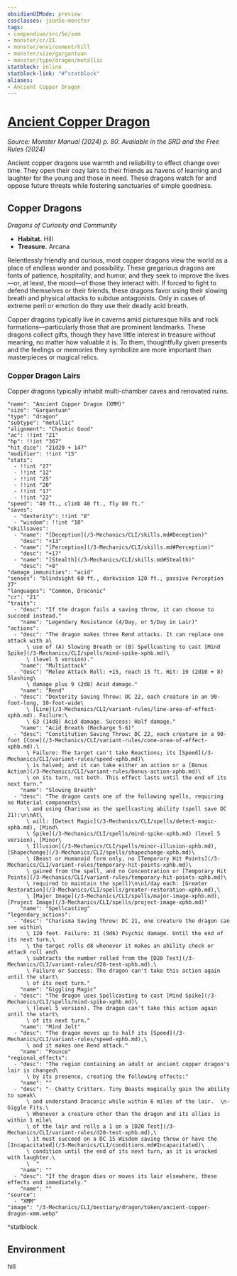 ```yaml
---
obsidianUIMode: preview
cssclasses: json5e-monster
tags:
- compendium/src/5e/xmm
- monster/cr/21
- monster/environment/hill
- monster/size/gargantuan
- monster/type/dragon/metallic
statblock: inline
statblock-link: "#^statblock"
aliases:
- Ancient Copper Dragon
---
```

# [Ancient Copper Dragon](3-Mechanics\CLI\bestiary\dragon/ancient-copper-dragon-xmm.md)
*Source: Monster Manual (2024) p. 80. Available in the <span title='Systems Reference Document (5.2)'>SRD</span> and the Free Rules (2024)*  

Ancient copper dragons use warmth and reliability to effect change over time. They open their cozy lairs to their friends as havens of learning and laughter for the young and those in need. These dragons watch for and oppose future threats while fostering sanctuaries of simple goodness.

## Copper Dragons

*Dragons of Curiosity and Community*

- **Habitat.** Hill  
- **Treasure.** Arcana  

Relentlessly friendly and curious, most copper dragons view the world as a place of endless wonder and possibility. These gregarious dragons are fonts of patience, hospitality, and humor, and they seek to improve the lives—or, at least, the mood—of those they interact with. If forced to fight to defend themselves or their friends, these dragons favor using their slowing breath and physical attacks to subdue antagonists. Only in cases of extreme peril or emotion do they use their deadly acid breath.

Copper dragons typically live in caverns amid picturesque hills and rock formations—particularly those that are prominent landmarks. These dragons collect gifts, though they have little interest in treasure without meaning, no matter how valuable it is. To them, thoughtfully given presents and the feelings or memories they symbolize are more important than masterpieces or magical relics.

### Copper Dragon Lairs

Copper dragons typically inhabit multi-chamber caves and renovated ruins.

```statblock
"name": "Ancient Copper Dragon (XMM)"
"size": "Gargantuan"
"type": "dragon"
"subtype": "metallic"
"alignment": "Chaotic Good"
"ac": !!int "21"
"hp": !!int "367"
"hit_dice": "21d20 + 147"
"modifier": !!int "15"
"stats":
  - !!int "27"
  - !!int "12"
  - !!int "25"
  - !!int "20"
  - !!int "17"
  - !!int "22"
"speed": "40 ft., climb 40 ft., fly 80 ft."
"saves":
  - "dexterity": !!int "8"
  - "wisdom": !!int "10"
"skillsaves":
  - "name": "[Deception](/3-Mechanics/CLI/skills.md#Deception)"
    "desc": "+13"
  - "name": "[Perception](/3-Mechanics/CLI/skills.md#Perception)"
    "desc": "+17"
  - "name": "[Stealth](/3-Mechanics/CLI/skills.md#Stealth)"
    "desc": "+8"
"damage_immunities": "acid"
"senses": "blindsight 60 ft., darkvision 120 ft., passive Perception 27"
"languages": "Common, Draconic"
"cr": "21"
"traits":
  - "desc": "If the dragon fails a saving throw, it can choose to succeed instead."
    "name": "Legendary Resistance (4/Day, or 5/Day in Lair)"
"actions":
  - "desc": "The dragon makes three Rend attacks. It can replace one attack with a\
      \ use of (A) Slowing Breath or (B) Spellcasting to cast [Mind Spike](/3-Mechanics/CLI/spells/mind-spike-xphb.md)\
      \ (level 5 version)."
    "name": "Multiattack"
  - "desc": "Melee Attack Roll: +15, reach 15 ft. Hit: 19 (2d10 + 8) Slashing\
      \ damage plus 9 (2d8) Acid damage."
    "name": "Rend"
  - "desc": "Dexterity Saving Throw: DC 22, each creature in an 90-foot-long, 10-foot-wide\
      \ [Line](/3-Mechanics/CLI/variant-rules/line-area-of-effect-xphb.md). Failure:\
      \ 63 (14d8) Acid damage. Success: Half damage."
    "name": "Acid Breath (Recharge 5-6)"
  - "desc": "Constitution Saving Throw: DC 22, each creature in a 90-foot [Cone](/3-Mechanics/CLI/variant-rules/cone-area-of-effect-xphb.md).\
      \ Failure: The target can't take Reactions; its [Speed](/3-Mechanics/CLI/variant-rules/speed-xphb.md)\
      \ is halved; and it can take either an action or a [Bonus Action](/3-Mechanics/CLI/variant-rules/bonus-action-xphb.md)\
      \ on its turn, not both. This effect lasts until the end of its next turn."
    "name": "Slowing Breath"
  - "desc": "The dragon casts one of the following spells, requiring no Material components\
      \ and using Charisma as the spellcasting ability (spell save DC 21):\n\nAt\
      \ will: [Detect Magic](/3-Mechanics/CLI/spells/detect-magic-xphb.md), [Mind\
      \ Spike](/3-Mechanics/CLI/spells/mind-spike-xphb.md) (level 5 version), [Minor\
      \ Illusion](/3-Mechanics/CLI/spells/minor-illusion-xphb.md), [Shapechange](/3-Mechanics/CLI/spells/shapechange-xphb.md)\
      \ (Beast or Humanoid form only, no [Temporary Hit Points](/3-Mechanics/CLI/variant-rules/temporary-hit-points-xphb.md)\
      \ gained from the spell, and no Concentration or [Temporary Hit Points](/3-Mechanics/CLI/variant-rules/temporary-hit-points-xphb.md)\
      \ required to maintain the spell)\n\n1/day each: [Greater Restoration](/3-Mechanics/CLI/spells/greater-restoration-xphb.md),\
      \ [Major Image](/3-Mechanics/CLI/spells/major-image-xphb.md), [Project Image](/3-Mechanics/CLI/spells/project-image-xphb.md)"
    "name": "Spellcasting"
"legendary_actions":
  - "desc": "Charisma Saving Throw: DC 21, one creature the dragon can see within\
      \ 120 feet. Failure: 31 (9d6) Psychic damage. Until the end of its next turn,\
      \ the target rolls d8 whenever it makes an ability check or attack roll and\
      \ subtracts the number rolled from the [D20 Test](/3-Mechanics/CLI/variant-rules/d20-test-xphb.md).\
      \ Failure or Success: The dragon can't take this action again until the start\
      \ of its next turn."
    "name": "Giggling Magic"
  - "desc": "The dragon uses Spellcasting to cast [Mind Spike](/3-Mechanics/CLI/spells/mind-spike-xphb.md)\
      \ (level 5 version). The dragon can't take this action again until the start\
      \ of its next turn."
    "name": "Mind Jolt"
  - "desc": "The dragon moves up to half its [Speed](/3-Mechanics/CLI/variant-rules/speed-xphb.md),\
      \ and it makes one Rend attack."
    "name": "Pounce"
"regional_effects":
  - "desc": "The region containing an adult or ancient copper dragon's lair is changed\
      \ by its presence, creating the following effects:"
    "name": ""
  - "desc": "- Chatty Critters. Tiny Beasts magically gain the ability to speak\
      \ and understand Draconic while within 6 miles of the lair.  \n- Giggle Fits.\
      \ Whenever a creature other than the dragon and its allies is within 1 mile\
      \ of the lair and rolls a 1 on a [D20 Test](/3-Mechanics/CLI/variant-rules/d20-test-xphb.md),\
      \ it must succeed on a DC 15 Wisdom saving throw or have the [Incapacitated](/3-Mechanics/CLI/conditions.md#Incapacitated)\
      \ condition until the end of its next turn, as it is wracked with laughter.\
      \  "
    "name": ""
  - "desc": "If the dragon dies or moves its lair elsewhere, these effects end immediately."
    "name": ""
"source":
  - "XMM"
"image": "/3-Mechanics/CLI/bestiary/dragon/token/ancient-copper-dragon-xmm.webp"
```
^statblock

## Environment

hill